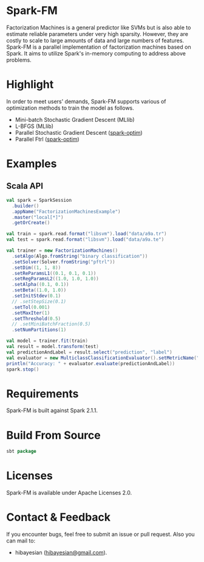 # Spark-FM
Factorization Machines is a general predictor like SVMs but is also able to estimate reliable parameters under very high sparsity. However, they are costly to scale to large amounts of data and large numbers of features. Spark-FM is a parallel implementation of factorization machines based on Spark. It aims to utilize Spark's in-memory computing to address above problems.

# Highlight
In order to meet users' demands, Spark-FM supports various of optimization methods to train the model as follows.
 + Mini-batch Stochastic Gradient Descent (MLlib)
 + L-BFGS (MLlib)
 + Parallel Stochastic Gradient Descent ([spark-optim](https://github.com/hibayesian/spark-optim))
 + Parallel Ftrl ([spark-optim](https://github.com/hibayesian/spark-optim))


# Examples
## Scala API
```scala
val spark = SparkSession
  .builder()
  .appName("FactorizationMachinesExample")
  .master("local[*]")
  .getOrCreate()

val train = spark.read.format("libsvm").load("data/a9a.tr")
val test = spark.read.format("libsvm").load("data/a9a.te")

val trainer = new FactorizationMachines()
  .setAlgo(Algo.fromString("binary classification"))
  .setSolver(Solver.fromString("pftrl"))
  .setDim((1, 1, 8))
  .setReParamsL1((0.1, 0.1, 0.1))
  .setRegParamsL2((1.0, 1.0, 1.0))
  .setAlpha((0.1, 0.1))
  .setBeta((1.0, 1.0))
  .setInitStdev(0.1)
  // .setStepSize(0.1)
  .setTol(0.001)
  .setMaxIter(1)
  .setThreshold(0.5)
  // .setMiniBatchFraction(0.5)
  .setNumPartitions(1)

val model = trainer.fit(train)
val result = model.transform(test)
val predictionAndLabel = result.select("prediction", "label")
val evaluator = new MulticlassClassificationEvaluator().setMetricName("accuracy")
println("Accuracy: " + evaluator.evaluate(predictionAndLabel))
spark.stop()
```

# Requirements
Spark-FM is built against Spark 2.1.1.

# Build From Source
```scala
sbt package
```

# Licenses
Spark-FM is available under Apache Licenses 2.0.

# Contact & Feedback
If you encounter bugs, feel free to submit an issue or pull request. Also you can mail to:
+ hibayesian (hibayesian@gmail.com).
